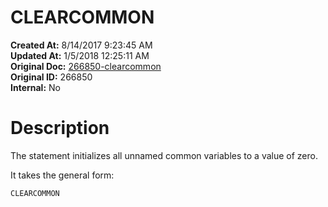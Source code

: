 # CLEARCOMMON

**Created At:** 8/14/2017 9:23:45 AM  
**Updated At:** 1/5/2018 12:25:11 AM  
**Original Doc:** [266850-clearcommon](https://docs.jbase.com/36868-jbase-basic/266850-clearcommon)  
**Original ID:** 266850  
**Internal:** No  


# Description

The statement initializes all unnamed common variables to a value of zero.

It takes the general form:

```
CLEARCOMMON
```
